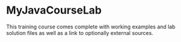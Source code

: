 # MyJavaCourseLab
This training course comes complete with working examples and lab solution files as well as a link to optionally external sources.
